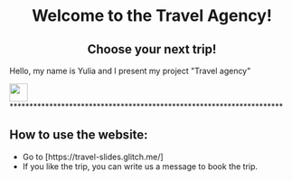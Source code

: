 <h1 align="center">Welcome to the Travel Agency!</h1>
<h2 align="center">Choose your next trip!</h2>
<p>Hello, my name is Yulia and I present my project "Travel agency"</p>
<img src="https://github.com/blackcater/blackcater/raw/main/images/Hi.gif" height="32"/></h1>
*********************************************************************
<h2>How to use the website:</h2>
<ul>
  <li>Go to [https://travel-slides.glitch.me/]</li>
  <li>If you like the trip, you can write us a message to book the trip.</li>
</ul>

